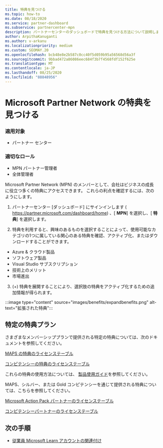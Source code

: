 ```yaml
---
title: 特典を見つける
ms.topic: how-to
ms.date: 08/18/2020
ms.service: partner-dashboard
ms.subservice: partnercenter-mpn
description: パートナーセンターのダッシュボードで特典を見つける方法について説明します。
author: ArpithaKanuganti
ms.author: v-arkanu
ms.localizationpriority: medium
ms.custom: SEOMAY.20
ms.openlocfilehash: bcb48e8e2b587c0cc40f5d059b95a56568d56a3f
ms.sourcegitcommit: 9bbad472a86086eec684f3b7f4568fdf152f625e
ms.translationtype: MT
ms.contentlocale: ja-JP
ms.lasthandoff: 08/25/2020
ms.locfileid: "88848956"
---
```

# <a name="locate-your-microsoft-partner-network-benefits"></a>Microsoft Partner Network の特典を見つける 

### <a name="applies-to"></a>適用対象

- パートナー センター

### <a name="appropriate-roles"></a>適切なロール

- MPN パートナー管理者
- 全体管理者

Microsoft Partner Network (MPN) のメンバーとして、会社はビジネスの成長に役立つ多くの特典にアクセスできます。 これらの利点を確認するには、次のようにします。

1. パートナーセンター [ダッシュボード] にサインインします ( https://partner.microsoft.com/dashboard/home) 、[ **MPN**] を選択し、[ **特典**] を選択します。

2. 特典を利用すると、興味のあるものを選択することによって、使用可能なカテゴリの1つに属している関心のある特典を確認、アクティブ化、またはダウンロードすることができます。

- Azure & クラウド製品
- ソフトウェア製品
- Visual Studio サブスクリプション
- 技術上のメリット
- 市場進出 

3. (+) 特典を展開することにより、選択肢の特典をアクティブ化するための追加情報が得られます。

:::image type="content" source="images/benefits/expandbenefits.png" alt-text="拡張された特典":::

## <a name="specific-benefit-offers"></a>特定の特典プラン

さまざまなメンバーシッププランで提供される特定の特典については、次のドキュメントを参照してください。

[MAPS の特典のライセンステーブル](https://assetsprod.microsoft.com/mpn/MPN-MAPS-Software-IUR-License-Table.xlsx)

[コンピテンシーの特典のライセンステーブル](https://assetsprod.microsoft.com/mpn/mpn-maps-software-iur-competency-license-table.docx)

これらの特典の使用方法については、 [製品使用ガイド](https://assets.microsoft.com/MPN-MAPS-Product-Usage-Guide.pdf)を参照してください。

MAPS、シルバー、または Gold コンピテンシーを通じて提供される特典については、こちらを参照してください。

[Microsoft Action Pack パートナーのライセンステーブル](https://assetsprod.microsoft.com/mpn/MPN-MAPS-Software-IUR-License-Table.xlsx)

[コンピテンシーパートナーのライセンステーブル](https://assetsprod.microsoft.com/mpn-maps-software-iur-competency-license-table.docx)

## <a name="next-steps"></a>次の手順

- [従業員 Microsoft Learn アカウントの関連付け](ms-learn-associate.md)